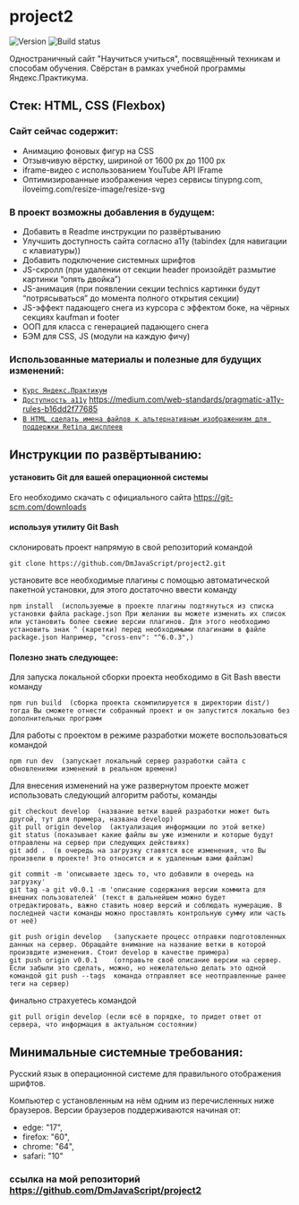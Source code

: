 # project2
![Version][shield-version]
![Build status][shield-build]

Одностраничный сайт "Научиться учиться", посвящённый техникам и способам обучения. Свёрстан в рамках учебной программы Яндекс.Практикума.
## Стек: HTML, CSS (Flexbox)

### Сайт сейчас содержит:
* Анимацию фоновых фигур на CSS
* Отзывчивую вёрстку, шириной от 1600 px до 1100 рх
* iframe-видео с использованием YouTube API IFrame
* Оптимизированные изображения через сервисы tinypng.com, iloveimg.com/resize-image/resize-svg

### В проект возможны добавления в будущем:
* Добавить в Readme инструкции по развёртыванию
* Улучшить доступность сайта согласно a11y (tabindex (для навигации с клавиатуры))
* Добавить подключение системных шрифтов
* JS-скролл (при удалении от секции header произойдёт размытие картинки “опять двойка”)
* JS-анимация (при появлении секции technics картинки будут “потрясываться” до момента полного 	открытия секции)
* JS-эффект падающего снега из курсора с эффектом боке, на чёрных секциях kaufman и footer
* ООП для класса с генерацией падающего снега
* БЭМ для CSS, JS (модули на каждую фичу)

### Использованные материалы и полезные для будущих изменений:

* [`Курс Яндекс.Практикум`](https://praktikum.yandex.ru/)
* [`Доступность a11y`](udacity.com/course/web-accessibility--ud891) <https://medium.com/web-standards/pragmatic-a11y-rules-b16dd2f77685>
* [`В HTML сделать имена файлов к альтернативным изображениям для поддержки Retina дисплеев`](webdesign.tutsplus.com/ru/tutorials/quick-tip-how-to-use-html5-picture-for-responsive-images--cms-21015)



## Инструкции по развёртыванию:

#### установить Git для вашей операционной системы
Его необходимо скачать с официального сайта <https://git-scm.com/downloads>

#### используя утилиту Git Bash
склонировать проект напрямую в свой репозиторий командой
```shell
git clone https://github.com/DmJavaScript/project2.git
```

установите все необходимые плагины с помощью автоматической пакетной установки,  для этого достаточно ввести команду
```shell
npm install  (используемые в проекте плагины подтянуться из списка установки файла package.json При желании вы можете изменить их список или установить более свежие версии плагинов. Для этого необходимо установить знак ^ (каретки) перед необходимыми плагинами в файле package.json Например, "cross-env": "^6.0.3",)
```


#### Полезно знать следующее:
Для запуска локальной сборки проекта необходимо в Git Bash ввести команду
```shell
npm run build  (cборка проекта скомпилируется в директории dist/) тогда Вы сможете отнести собранный проект и он запустится локально без дополнительных программ
```

Для работы с проектом в режиме разработки можете воспользоваться командой
```shell
npm run dev  (запускает локальный сервер разработки сайта с обновлениями изменений в реальном времени)
```

Для внесения изменений на уже развернутом проекте может использовать следующий алгоритм работы, команды
```shell
git checkout develop  (название ветки вашей разработки может быть другой, тут для примера, названа develop)
git pull origin develop  (актуализация информации по этой ветке)
git status (показывает какие файлы вы уже изменили и которые будут отправлены на сервер при следующих действиях)
git add .  (в очередь на загрузку ставятся все изменения, что Вы произвели в проекте! Это относится и к удаленным вами файлам)

git commit -m 'описываете здесь то, что добавили в очередь на загрузку'
git tag -a git v0.0.1 -m 'описание содержания версии коммита для внешних пользователей' (текст в дальнейшем можно будет отредактировать, важно ставить новер версий и соблюдать нумерацию. В последней части команды можно проставлять контрольную сумму или часть от неё)

git push origin develop   (запускаете процесс отправки подготовленных данных на сервер. Обращайте внимание на название ветки в которой произвдите изменения. Стоит develop в качестве примера)
git push origin v0.0.1    (отправьте своё описание версии на сервер. Если забыли это сделать, можно, но нежелательно делать это одной командой git push --tags  команда отправляет все неотправленные ранее теги на сервер)
```

финально страхуетесь командой
```shell
git pull origin develop (если всё в порядке, то придет ответ от сервера, что информация в актуальном состоянии)
```





## Минимальные системные требования:

Русский язык в операционной системе для правильного отображения шрифтов.

Компьютер с установленным на нём одним из перечисленных ниже браузеров.
Версии браузеров поддерживаются начиная от:
* edge: "17",
* firefox: "60",
* chrome: "64",
* safari: "10"


[shield-version]: https://img.shields.io/github/v/release/DmJavaScript/project2?style=flat-square
[shield-build]: https://img.shields.io/appveyor/ci/DmJavaScript/project2?style=flat-square
### ссылка на мой репозиторий https://github.com/DmJavaScript/project2
